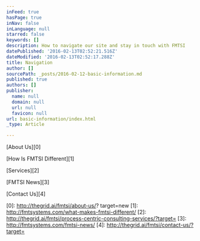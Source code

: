 ```yaml
---
inFeed: true
hasPage: true
inNav: false
inLanguage: null
starred: false
keywords: []
description: How to navigate our site and stay in touch with FMTSI
datePublished: '2016-02-13T02:52:21.516Z'
dateModified: '2016-02-13T02:52:17.288Z'
title: Navigation
author: []
sourcePath: _posts/2016-02-12-basic-information.md
published: true
authors: []
publisher:
  name: null
  domain: null
  url: null
  favicon: null
url: basic-information/index.html
_type: Article

---
```

[About Us][0]

[How Is FMTSI Different][1]

[Services][2]

[FMTSI News][3]

[Contact Us][4]

[0]: http://thegrid.ai/fmtsi/about-us/? target=new
[1]: http://fmtsystems.com/what-makes-fmtsi-different/
[2]: http://thegrid.ai/fmtsi/process-centric-consulting-services/?target=
[3]: http://fmtsystems.com/fmtsi-news/
[4]: http://thegrid.ai/fmtsi/contact-us/?target=